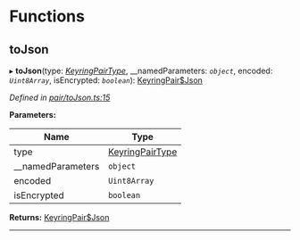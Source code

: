 

# Functions

<a id="tojson"></a>

##  toJson

▸ **toJson**(type: *[KeyringPairType](_types_.md#keyringpairtype)*, __namedParameters: *`object`*, encoded: *`Uint8Array`*, isEncrypted: *`boolean`*): [KeyringPair$Json](_types_.md#keyringpair_json)

*Defined in [pair/toJson.ts:15](https://github.com/polkadot-js/common/blob/bc2b134/packages/keyring/src/pair/toJson.ts#L15)*

**Parameters:**

| Name | Type |
| ------ | ------ |
| type | [KeyringPairType](_types_.md#keyringpairtype) |
| __namedParameters | `object` |
| encoded | `Uint8Array` |
| isEncrypted | `boolean` |

**Returns:** [KeyringPair$Json](_types_.md#keyringpair_json)

___

